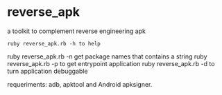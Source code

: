 # reverse_apk
a toolkit to complement reverse engineering apk
```
ruby reverse_apk.rb -h to help
```
ruby reverse_apk.rb -n get package names that contains a string
ruby reverse_apk.rb -p <packagename> to get entrypoint application
ruby reverse_apk.rb -d <packagename> to turn application debuggable
  
requeriments: adb, apktool and Android apksigner.

